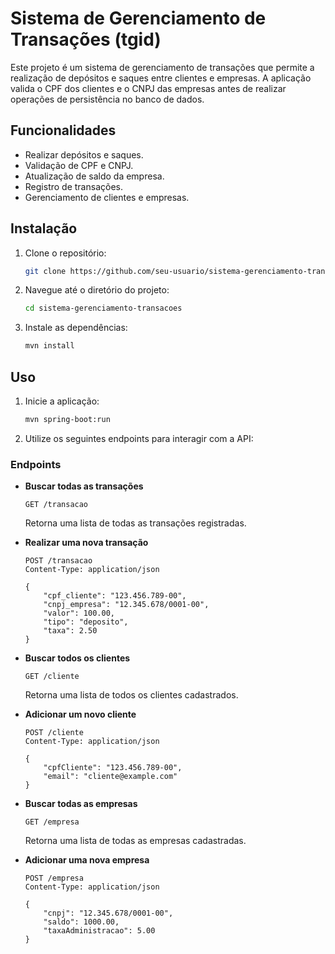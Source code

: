 # Sistema de Gerenciamento de Transações (tgid)

Este projeto é um sistema de gerenciamento de transações que permite a realização de depósitos e saques entre clientes e empresas. A aplicação valida o CPF dos clientes e o CNPJ das empresas antes de realizar operações de persistência no banco de dados.

## Funcionalidades

- Realizar depósitos e saques.
- Validação de CPF e CNPJ.
- Atualização de saldo da empresa.
- Registro de transações.
- Gerenciamento de clientes e empresas.

## Instalação

1. Clone o repositório:
    ```bash
    git clone https://github.com/seu-usuario/sistema-gerenciamento-transacoes.git
    ```
2. Navegue até o diretório do projeto:
    ```bash
    cd sistema-gerenciamento-transacoes
    ```
3. Instale as dependências:
    ```bash
    mvn install
    ```

## Uso

1. Inicie a aplicação:
    ```bash
    mvn spring-boot:run
    ```
2. Utilize os seguintes endpoints para interagir com a API:

### Endpoints

- **Buscar todas as transações**
    ```http
    GET /transacao
    ```
    Retorna uma lista de todas as transações registradas.

- **Realizar uma nova transação**
    ```http
    POST /transacao
    Content-Type: application/json

    {
        "cpf_cliente": "123.456.789-00",
        "cnpj_empresa": "12.345.678/0001-00",
        "valor": 100.00,
        "tipo": "deposito",
        "taxa": 2.50
    }
    ```

- **Buscar todos os clientes**
    ```http
    GET /cliente
    ```
    Retorna uma lista de todos os clientes cadastrados.

- **Adicionar um novo cliente**
    ```http
    POST /cliente
    Content-Type: application/json

    {
        "cpfCliente": "123.456.789-00",
        "email": "cliente@example.com"
    }
    ```

- **Buscar todas as empresas**
    ```http
    GET /empresa
    ```
    Retorna uma lista de todas as empresas cadastradas.

- **Adicionar uma nova empresa**
    ```http
    POST /empresa
    Content-Type: application/json

    {
        "cnpj": "12.345.678/0001-00",
        "saldo": 1000.00,
        "taxaAdministracao": 5.00
    }
    ```


